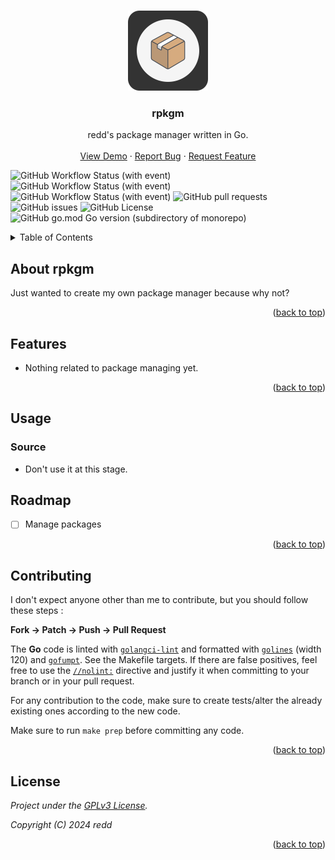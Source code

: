 <a name="readme-top"></a>

<!-- PROJECT LOGO -->
<br />
<div align="center">
  <a href="https://github.com/redds-be/rpkgm">
    <img src=".github/rpkgm_logo.svg" alt="Logo" width="128" height="128">
  </a>

<h3 align="center">rpkgm</h3>

  <p align="center">
    redd's package manager written in Go.
    <br />
    <br />
    <a href="#">View Demo</a>
    ·
    <a href="https://github.com/redds-be/rpkgm/issues">Report Bug</a>
    ·
    <a href="https://github.com/redds-be/rpkgm/issues">Request Feature</a>
  </p>
</div>

<!-- PROJECT SHIELDS -->
![GitHub Workflow Status (with event)](https://img.shields.io/github/actions/workflow/status/redds-be/rpkgm/golangci-lint.yml?label=Golangci-lint)
![GitHub Workflow Status (with event)](https://img.shields.io/github/actions/workflow/status/redds-be/rpkgm/gotest.yml?label=Go%20test)
![GitHub Workflow Status (with event)](https://img.shields.io/github/actions/workflow/status/redds-be/rpkgm/gobuild.yml?label=Go%20build)
![GitHub pull requests](https://img.shields.io/github/issues-pr/redds-be/rpkgm)
![GitHub issues](https://img.shields.io/github/issues/redds-be/rpkgm)
![GitHub License](https://img.shields.io/github/license/redds-be/rpkgm)
![GitHub go.mod Go version (subdirectory of monorepo)](https://img.shields.io/github/go-mod/go-version/redds-be/rpkgm)

<!-- TABLE OF CONTENTS -->
<details>
  <summary>Table of Contents</summary>
  <ol>
    <li><a href="#about-the-project">About The Project</a></li>
    <li><a href="#features">Features</a></li>
    <li><a href="#usage">Usage</a></li>
    <li><a href="#roadmap">Roadmap</a></li>
    <li><a href="#contributing">Contributing</a></li>
    <li><a href="#license">License</a></li>
  </ol>
</details>

<!-- ABOUT THE PROJECT -->
## About rpkgm

Just wanted to create my own package manager because why not?

<p align="right">(<a href="#readme-top">back to top</a>)</p>

## Features

- Nothing related to package managing yet.

<p align="right">(<a href="#readme-top">back to top</a>)</p>

<!-- USAGE EXAMPLES -->
## Usage

### Source

- Don't use it at this stage.

<!-- ROADMAP -->
## Roadmap

- [ ] Manage packages

<p align="right">(<a href="#readme-top">back to top</a>)</p>

<!-- CONTRIBUTING -->
## Contributing

I don't expect anyone other than me to contribute, but you should follow these steps :

**Fork -> Patch -> Push -> Pull Request**

The **Go** code is linted with [`golangci-lint`](https://golangci-lint.run) and
formatted with [`golines`](https://github.com/segmentio/golines) (width 120) and
[`gofumpt`](https://github.com/mvdan/gofumpt). See the Makefile targets.
If there are false positives, feel free to use the
[`//nolint:`](https://golangci-lint.run/usage/false-positives/#nolint-directive) directive
and justify it when committing to your branch or in your pull request.

For any contribution to the code, make sure to create tests/alter the already existing ones according to the new code.

Make sure to run `make prep` before committing any code.

<p align="right">(<a href="#readme-top">back to top</a>)</p>

<!-- LICENSE -->
## License

*Project under the [GPLv3 License](https://www.gnu.org/licenses/gpl-3.0.html).*

*Copyright (C) 2024 redd*

<p align="right">(<a href="#readme-top">back to top</a>)</p>
